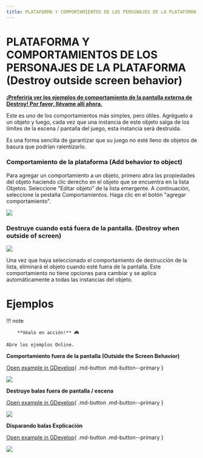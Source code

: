 ```yaml
---
title: PLATAFORMA Y COMPORTAMIENTOS DE LOS PERSONAJES DE LA PLATAFORMA (Destroy outside screen behavior)
---
```

# PLATAFORMA Y COMPORTAMIENTOS DE LOS PERSONAJES DE LA PLATAFORMA (Destroy outside screen behavior)

**[¡Preferiría ver los ejemplos de comportamiento de la pantalla externa de Destroy! Por favor, llévame allí ahora.](#Examples)**

Este es uno de los comportamientos más simples, pero útiles. Agréguelo a un objeto y luego, cada vez que una instancia de este objeto salga de los límites de la escena / pantalla del juego, esta instancia será destruida.

Es una forma sencilla de garantizar que su juego no esté lleno de objetos de basura que podrían ralentizarlo.

### Comportamiento de la plataforma (Add behavior to object)

Para agregar un comportamiento a un objeto, primero abra las propiedades del objeto haciendo clic derecho en el objeto que se encuentra en la lista Objetos. Seleccione "Editar objeto" de la lista emergente. A continuación, seleccione la pestaña Comportamientos. Haga clic en el botón "agregar comportamiento".

![](/gdevelop5/behaviors/addbehavior.jpg)

### Destruye cuando está fuera de la pantalla. (Destroy when outside of screen)

![](/gdevelop5/behaviors/destroy-outside-screen-behavior-inlist.png)

Una vez que haya seleccionado el comportamiento de destrucción de la lista, eliminará el objeto cuando esté fuera de la pantalla. Este comportamiento no tiene opciones para cambiar y se aplica automáticamente a todas las instancias del objeto.

# Ejemplos

!!! note

        **Véalo en acción!** 🎮

    Abre los ejemplos Online.

**Comportamiento fuera de la pantalla (Outside the Screen Behavior)**

[Open example in GDevelop](https://editor.gdevelop.io/?project=example://space-shooter){ .md-button .md-button--primary }

[![](/gdevelop5/behaviors/outsidescreenbehaviorspaceshooter.png)](https://editor.gdevelop-app.com/?project=example://space-shooter)


**Destruye balas fuera de pantalla / escena**

[Open example in GDevelop](https://editor.gdevelop.io/?project=example://shoot-bullets){ .md-button .md-button--primary }

[![](/gdevelop5/behaviors/outsidescreendestroybullets.png)](https://editor.gdevelop-app.com/?project=example://shoot-bullets)


**Disparando balas Explicación**

[Open example in GDevelop](https://editor.gdevelop.io/?project=example://shooting-bullets-explanation){ .md-button .md-button--primary }

[![](/gdevelop5/behaviors/bulletshootingexplanationexample.png)](https://editor.gdevelop-app.com/?project=example://shooting-bullets-explanation)
